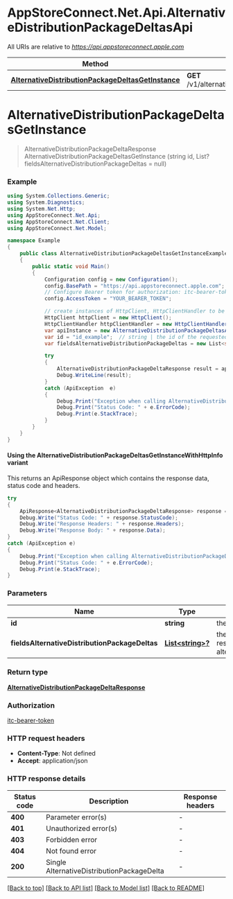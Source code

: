 # AppStoreConnect.Net.Api.AlternativeDistributionPackageDeltasApi

All URIs are relative to *https://api.appstoreconnect.apple.com*

| Method | HTTP request | Description |
|--------|--------------|-------------|
| [**AlternativeDistributionPackageDeltasGetInstance**](AlternativeDistributionPackageDeltasApi.md#alternativedistributionpackagedeltasgetinstance) | **GET** /v1/alternativeDistributionPackageDeltas/{id} |  |

<a id="alternativedistributionpackagedeltasgetinstance"></a>
# **AlternativeDistributionPackageDeltasGetInstance**
> AlternativeDistributionPackageDeltaResponse AlternativeDistributionPackageDeltasGetInstance (string id, List<string>? fieldsAlternativeDistributionPackageDeltas = null)



### Example
```csharp
using System.Collections.Generic;
using System.Diagnostics;
using System.Net.Http;
using AppStoreConnect.Net.Api;
using AppStoreConnect.Net.Client;
using AppStoreConnect.Net.Model;

namespace Example
{
    public class AlternativeDistributionPackageDeltasGetInstanceExample
    {
        public static void Main()
        {
            Configuration config = new Configuration();
            config.BasePath = "https://api.appstoreconnect.apple.com";
            // Configure Bearer token for authorization: itc-bearer-token
            config.AccessToken = "YOUR_BEARER_TOKEN";

            // create instances of HttpClient, HttpClientHandler to be reused later with different Api classes
            HttpClient httpClient = new HttpClient();
            HttpClientHandler httpClientHandler = new HttpClientHandler();
            var apiInstance = new AlternativeDistributionPackageDeltasApi(httpClient, config, httpClientHandler);
            var id = "id_example";  // string | the id of the requested resource
            var fieldsAlternativeDistributionPackageDeltas = new List<string>?(); // List<string>? | the fields to include for returned resources of type alternativeDistributionPackageDeltas (optional) 

            try
            {
                AlternativeDistributionPackageDeltaResponse result = apiInstance.AlternativeDistributionPackageDeltasGetInstance(id, fieldsAlternativeDistributionPackageDeltas);
                Debug.WriteLine(result);
            }
            catch (ApiException  e)
            {
                Debug.Print("Exception when calling AlternativeDistributionPackageDeltasApi.AlternativeDistributionPackageDeltasGetInstance: " + e.Message);
                Debug.Print("Status Code: " + e.ErrorCode);
                Debug.Print(e.StackTrace);
            }
        }
    }
}
```

#### Using the AlternativeDistributionPackageDeltasGetInstanceWithHttpInfo variant
This returns an ApiResponse object which contains the response data, status code and headers.

```csharp
try
{
    ApiResponse<AlternativeDistributionPackageDeltaResponse> response = apiInstance.AlternativeDistributionPackageDeltasGetInstanceWithHttpInfo(id, fieldsAlternativeDistributionPackageDeltas);
    Debug.Write("Status Code: " + response.StatusCode);
    Debug.Write("Response Headers: " + response.Headers);
    Debug.Write("Response Body: " + response.Data);
}
catch (ApiException e)
{
    Debug.Print("Exception when calling AlternativeDistributionPackageDeltasApi.AlternativeDistributionPackageDeltasGetInstanceWithHttpInfo: " + e.Message);
    Debug.Print("Status Code: " + e.ErrorCode);
    Debug.Print(e.StackTrace);
}
```

### Parameters

| Name | Type | Description | Notes |
|------|------|-------------|-------|
| **id** | **string** | the id of the requested resource |  |
| **fieldsAlternativeDistributionPackageDeltas** | [**List&lt;string&gt;?**](string.md) | the fields to include for returned resources of type alternativeDistributionPackageDeltas | [optional]  |

### Return type

[**AlternativeDistributionPackageDeltaResponse**](AlternativeDistributionPackageDeltaResponse.md)

### Authorization

[itc-bearer-token](../README.md#itc-bearer-token)

### HTTP request headers

 - **Content-Type**: Not defined
 - **Accept**: application/json


### HTTP response details
| Status code | Description | Response headers |
|-------------|-------------|------------------|
| **400** | Parameter error(s) |  -  |
| **401** | Unauthorized error(s) |  -  |
| **403** | Forbidden error |  -  |
| **404** | Not found error |  -  |
| **200** | Single AlternativeDistributionPackageDelta |  -  |

[[Back to top]](#) [[Back to API list]](../README.md#documentation-for-api-endpoints) [[Back to Model list]](../README.md#documentation-for-models) [[Back to README]](../README.md)

